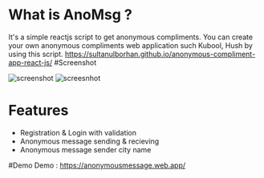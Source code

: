 # What is AnoMsg ?
It's a simple reactjs script to get anonymous compliments. You can create your own anonymous  compliments web application such Kubool, Hush by using this script.
 https://sultanulborhan.github.io/anonymous-compliment-app-react-js/
#Screenshot

![screenshot](https://i.ibb.co/64DCCHY/Screenshot-1.png)
![screesnhot](https://image.prntscr.com/image/U9asOMc8Q8CC3iRG3-jYcQ.png)

# Features
 - Registration & Login with validation
 - Anonymous message sending & recieving
 - Anonymous message sender city name
 

#Demo
Demo : https://anonymousmessage.web.app/



